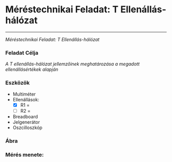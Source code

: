 # Méréstechnikai Feladat: T Ellenállás-hálózat  
***
*Méréstechnikai Feladat: T Ellenállás-hálózat*
### Feladat Célja  
*A T ellenállás-hálózat jellemzőinek meghatározása a megadott ellenállásértékek alapján*
### Eszközök

- Multiméter    
- Ellenállások:
  - [x] R1 =
  - [ ] R2 =
- Breadboard
- Jelgenerátor
- Oszcilloszkóp
### Ábra 




### Mérés menete:
